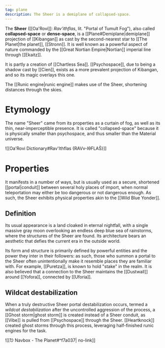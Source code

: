 ```yaml
---
tag: plane
description: The Sheer is a demiplane of collapsed-space.
---
```

The **Sheer** ([[Oa'Rovi]]: *Rav'ithflas*, lit. "Portal of Tumult Fog"), also called **collapsed-space** or **dense-space**, is a [[Plane#Demiplane|demiplane]] projection of [[Kibangan]] as cast by the second-nearest star to [[The Planet|the planet]], [[Stronn]]. It is well known as a powerful aspect of nature commanded by the [[Great Nortian Empire|Nortian]] imperial line through [[Ekaitz]].

It is partly a creation of [[Chartless Sea]]. [[Psychospace]], due to being a shadow cast by [[Cien]], exists as a more prevalent projection of Kibangan, and so its magic overlays this one. 

The [[Runic engine|runic engine]] makes use of the Sheer, shortening distances through the skies.
# Etymology
The name "Sheer" came from its properties as a curtain of fog, as well as its thin, near-imperceptible presence. It is called "collapsed-space" because it is physically smaller than psychospace, and thus smaller than the Material universe. 

![[Oa'Rovi Dictionary#Rav'Ithflas {RAVv-IθFLAŠ}]]
# Properties 
It manifests in a number of ways, but is usually used as a secure, shortened [[portal|conduit]] between several holy places of import, when normal teleportation may either be too dangerous or not dangerous enough. As such, the Sheer exhibits physical properties akin to the [[Wild Blue Yonder]].

## Definition
Its usual appearance is a land cloaked in eternal nightfall, with a single massive gray moon overlooking an endless deep blue sea of rainstorms, where the structures of the Sheer are found. Its architecture bears an aesthetic that defies the current era in the outside world.

Its form and structure is primarily defined by powerful entities and the power they inter in their followers: as such, those who summon a portal to the Sheer often unintentionally make it resemble places they are familiar with. For example, [[Puretza]], is known to hold "stake" in the realm. It is also believed that a connection to the Sheer maintains the [[Dustwall]] around [[Yofora]], connected by [[Uforia]].

## Wildcat destabilization
When a truly destructive Sheer portal destabilization occurs, termed a *wildcat destabilization* after the uncontrolled aggression of the process, a [[Ghost storm|ghost storm]] is created instead of a Sheer conduit, as [[Vibe]] is pulled from [[Psychospace]] through the Sheer. [[Heartknock]] created ghost storms through this process, leveraging half-finished runic engines for the task.

![[⎋ Navbox - The Planet#^f7a037| no-link]]
